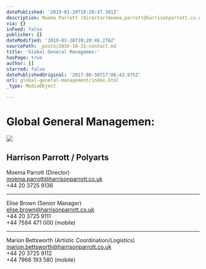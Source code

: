 ```yaml
---
datePublished: '2019-01-20T10:20:47.301Z'
description: Moema Parrott (Director)moema.parrott@harrisonparrott.co.uk+44 20 3725 9136
via: {}
inFeed: false
publisher: {}
dateModified: '2019-01-20T10:20:46.276Z'
sourcePath: _posts/2016-10-31-contact.md
title: 'Global General Managemen:'
hasPage: true
author: []
starred: false
datePublishedOriginal: '2017-08-30T17:06:43.975Z'
url: global-general-management/index.html
_type: MediaObject

---
```

# Global General Managemen:
![](https://the-grid-user-content.s3-us-west-2.amazonaws.com/3d4fc0a9-928a-496c-87a2-f523df8ccce8.jpg)

## Harrison Parrott / Polyarts

Moema Parrott (Director)  
moema.parrott@harrisonparrott.co.uk  
+44 20 3725 9136

---

Elise Brown (Senior Manager)  
elise.brown@harrisonparrott.co.uk  
+44 20 3725 9111  
+44 7584 471 000 (mobile)

---

Marion Bettsworth (Artistic Coordination/Logistics)  
marion.bettsworth@harrisonparrott.co.uk  
+44 20 3725 9112  
+44 7966 193 580 (mobile)